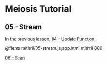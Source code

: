 # Meiosis Tutorial

## 05 - Stream

In the previous lesson, [04 - Update Function](04-update-function-mithril.html),

@flems mithril/05-stream.js,app.html mithril 800

[06 - Scan](06-scan-mithril.html)

